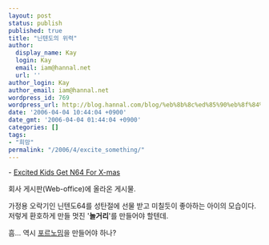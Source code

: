```yaml
---
layout: post
status: publish
published: true
title: "닌텐도의 위력"
author:
  display_name: Kay
  login: Kay
  email: iam@hannal.net
  url: ''
author_login: Kay
author_email: iam@hannal.net
wordpress_id: 769
wordpress_url: http://blog.hannal.com/blog/%eb%8b%8c%ed%85%90%eb%8f%84%ec%9d%98-%ec%9c%84%eb%a0%a5/
date: '2006-04-04 10:44:04 +0900'
date_gmt: '2006-04-04 01:44:04 +0900'
categories: []
tags:
- "희망"
permalink: "/2006/4/excite_something/"
---
```

<p>- <a href="http://www.youtube.com/watch?v=hqsPn8fVq3Y&eurl=">Excited Kids Get N64 For X-mas</a></p>
<p>회사 게시판(Web-office)에 올라온 게시물.</p>
<p>가정용 오락기인 닌텐도64를 성탄절에 선물 받고 미칠듯이 좋아하는 아이의 모습이다. 저렇게 환호하게 만들 멋진 '<strong>놀거리</strong>'를 만들어야 할텐데.</p>
<p>흠... 역시 <a href="http://blog.hannal.com/we_release_pornomeme/">포르노밈</a>을 만들어야 하나?</p>

